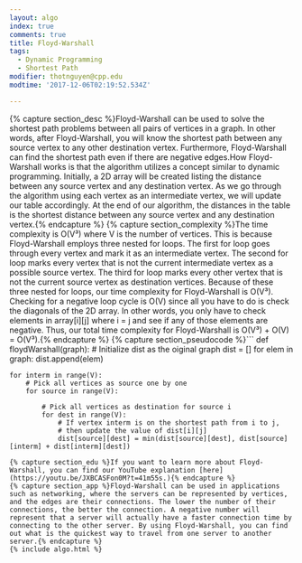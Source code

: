 ```yaml
---
layout: algo
index: true
comments: true
title: Floyd-Warshall
tags:
  - Dynamic Programming
  - Shortest Path
modifier: thotnguyen@cpp.edu
modtime: '2017-12-06T02:19:52.534Z'

---
```

{% capture section_desc %}Floyd-Warshall can be used to solve the shortest path problems between all pairs of vertices in a graph. In other words, after Floyd-Warshall, you will know the shortest path between any source vertex to any other destination vertex. Furthermore, Floyd-Warshall can find the shortest path even if there are negative edges.How Floyd-Warshall works is that the algorithm utilizes a concept similar to dynamic programming. Initially, a 2D array will be created listing the distance between any source vertex and any destination vertex. As we go through the algorithm using each vertex as an intermediate vertex, we will update our table accordingly. At the end of our algorithm, the distances in the table is the shortest distance between any source vertex and any destination vertex.{% endcapture %}
{% capture section_complexity %}The time complexity is O(V³) where V is the number of vertices. This is because Floyd-Warshall employs three nested for loops. The first for loop goes through every vertex and mark it as an intermediate vertex. The second for loop marks every vertex that is not the current intermediate vertex as a possible source vertex. The third for loop marks every other vertex that is not the current source vertex as destination vertices. Because of these three nested for loops, our time complexity for Floyd-Warshall is O(V³). Checking for a negative loop cycle is O(V) since all you have to do is check the diagonals of the 2D array. In other words, you only have to check elements in array[i][j] where i = j and see if any of those elements are negative. Thus, our total time complexity for Floyd-Warshall is O(V³) + O(V) = O(V³).{% endcapture %}
{% capture section_pseudocode %}```
def floydWarshall(graph):
    # Initialize dist as the oiginal graph
    dist = []
    for elem in graph:
        dist.append(elem)
    
    for interm in range(V):
        # Pick all vertices as source one by one
        for source in range(V):
        
            # Pick all vertices as destination for source i
            for dest in range(V):
                # If vertex interm is on the shortest path from i to j,
                # then update the value of dist[i][j]
                dist[source][dest] = min(dist[source][dest], dist[source][interm] + dist[interm][dest])
```{% endcapture %}
{% capture section_edu %}If you want to learn more about Floyd-Warshall, you can find our YouTube explanation [here](https://youtu.be/JXBCASFon0M?t=41m55s.){% endcapture %}
{% capture section_app %}Floyd-Warshall can be used in applications such as networking, where the servers can be represented by vertices, and the edges are their connections. The lower the number of their connections, the better the connection. A negative number will represent that a server will actually have a faster connection time by connecting to the other server. By using Floyd-Warshall, you can find out what is the quickest way to travel from one server to another server.{% endcapture %}
{% include algo.html %}